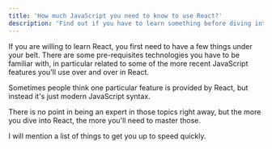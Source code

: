 ```yaml
---
title: 'How much JavaScript you need to know to use React?'
description: 'Find out if you have to learn something before diving into learning React'
---
```


If you are willing to learn React, you first need to have a few things under your belt. There are some pre-requisites technologies you have to be familiar with, in particular related to some of the more recent JavaScript features you'll use over and over in React.

Sometimes people think one particular feature is provided by React, but instead it's just modern JavaScript syntax.

There is no point in being an expert in those topics right away, but the more you dive into React, the more you'll need to master those.

I will mention a list of things to get you up to speed quickly.
